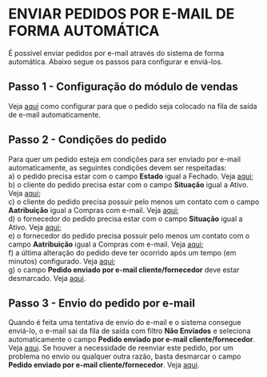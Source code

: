 # ENVIAR PEDIDOS POR E-MAIL DE FORMA AUTOMÁTICA
É possível enviar pedidos por e-mail através do sistema de forma automática. Abaixo segue os passos para configurar e enviá-los.

## Passo 1 - Configuração do módulo de vendas
Veja [aqui](/vendas/config-vendas.md) como configurar para que o pedido seja colocado na fila de saída de e-mail automaticamente. 

## Passo 2 - Condições do pedido
Para quer um pedido esteja em condições para ser enviado por e-mail automaticamente, as seguintes condições devem ser respeitadas:   
a) o pedido precisa estar com o campo **Estado** igual a Fechado. Veja [aqui](/vendas/pedidovenda#geral);   
b) o cliente do pedido precisa estar com o campo **Situação** igual a Ativo. Veja [aqui](/cadastros/pessoa#configuracoes);   
c) o cliente do pedido precisa possuir pelo menos um contato com o campo **Aatribuição** igual a Compras com e-mail. Veja [aqui](/geral/pessoacontatos.md);   
d) o fornecedor do pedido precisa estar com o campo **Situação** igual a Ativo. Veja [aqui](/cadastros/pessoa#configuracoes);   
e) o fornecedor do pedido precisa possuir pelo menos um contato com o campo **Aatribuição** igual a Compras com e-mail. Veja [aqui](/geral/pessoacontatos.md);   
f) a última alteração do pedido deve ter ocorrido após um tempo (em minutos) configurado. Veja [aqui](/vendas/config-vendas.md);   
g) o campo **Pedido enviado por e-mail cliente/fornecedor** deve estar desmarcado. Veja [aqui](/vendas/pedidovenda#geral).   

## Passo 3 - Envio do pedido por e-mail
Quando é feita uma tentativa de envio do e-mail e o sistema consegue enviá-lo, o e-mail sai da fila de saída com filtro **Não Enviados** e seleciona automaticamente o campo **Pedido enviado por e-mail cliente/fornecedor**. Veja [aqui](/vendas/pedidovenda#geral).
Se houver a necessidade de reenviar este pedido, por um problema no envio ou qualquer outra razão, basta desmarcar o campo **Pedido enviado por e-mail cliente/fornecedor**. Veja [aqui](/vendas/pedidovenda#geral).


